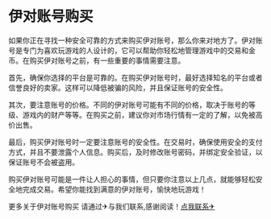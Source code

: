 # 伊对账号购买

如果你正在寻找一种安全可靠的方式来购买伊对账号，那么你来对地方了。伊对账号是专门为喜欢玩游戏的人设计的，它可以帮助你轻松地管理游戏中的交易和金币。在购买伊对账号之前，有一些重要的事情需要注意。

首先，确保你选择的平台是可靠的。在购买伊对账号时，最好选择知名的平台或者信誉良好的卖家。这样可以降低被骗的风险，并且保证账号的安全性。

其次，要注意账号的价格。不同的伊对账号可能有不同的价格，取决于账号的等级、游戏内的财产等等。在购买之前，建议你对市场行情有一定的了解，以免被高价出售。

最后，购买伊对账号时一定要注意账号的安全性。在交易时，确保使用安全的支付方式，并且不要泄露个人信息。购买后，及时修改账号密码，并绑定安全验证，以保证账号不会被盗用。

购买伊对账号可能是一件让人担心的事情，但只要你注意以上几点，就能够轻松安全地完成交易。希望你能找到满意的伊对账号，愉快地玩游戏！

更多关于伊对账号购买 请通过✈与我们联系,感谢阅读！[点我联系✈](https://dl.G208.com)